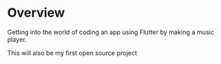 # Overview 
Getting into the world of coding an app using Flutter by making a music player.

This will also be my first open source project